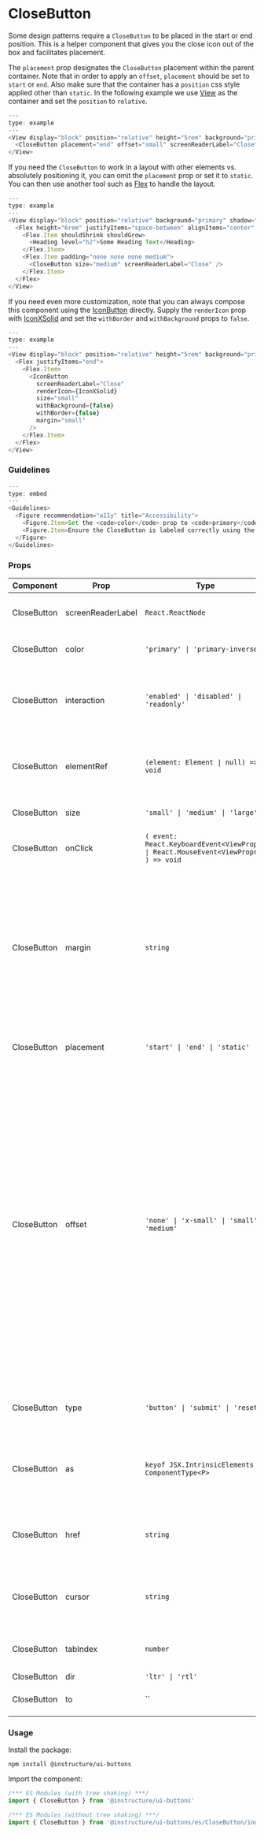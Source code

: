 # CloseButton


Some design patterns require a `CloseButton` to be placed in the start or end position. This is a helper component that gives you the close icon out of the box and facilitates placement.

The `placement` prop designates the `CloseButton` placement within the parent container. Note that in order to apply an `offset`, `placement` should be set to `start` or `end`. Also make sure that the container has a `position` css style applied other than `static`. In the following example we use [View](#View) as the container and set the `position` to `relative`.

```js
---
type: example
---
<View display="block" position="relative" height="5rem" background="primary" shadow="resting">
  <CloseButton placement="end" offset="small" screenReaderLabel="Close" />
</View>
```

If you need the `CloseButton` to work in a layout with other elements vs. absolutely positioning it, you can omit the `placement` prop or set it to `static`. You can then use another tool such as [Flex](#Flex) to handle the layout.

```js
---
type: example
---
<View display="block" position="relative" background="primary" shadow="resting">
  <Flex height="6rem" justifyItems="space-between" alignItems="center" padding="medium">
    <Flex.Item shouldShrink shouldGrow>
      <Heading level="h2">Some Heading Text</Heading>
    </Flex.Item>
    <Flex.Item padding="none none none medium">
      <CloseButton size="medium" screenReaderLabel="Close" />
    </Flex.Item>
  </Flex>
</View>
```

If you need even more customization, note that you can always compose this component using the [IconButton](#IconButton) directly. Supply the `renderIcon` prop with [IconXSolid](#icons) and set the `withBorder` and `withBackground` props to `false`.

```js
---
type: example
---
<View display="block" position="relative" height="5rem" background="primary" shadow="resting">
  <Flex justifyItems="end">
    <Flex.Item>
      <IconButton
        screenReaderLabel="Close"
        renderIcon={IconXSolid}
        size="small"
        withBackground={false}
        withBorder={false}
        margin="small"
      />
    </Flex.Item>
  </Flex>
</View>
```

### Guidelines

```js
---
type: embed
---
<Guidelines>
  <Figure recommendation="a11y" title="Accessibility">
    <Figure.Item>Set the <code>color</code> prop to <code>primary</code> when a CloseButton appears on a dark background to ensure adequate contrast</Figure.Item>
    <Figure.Item>Ensure the CloseButton is labeled correctly using the <code>screenReaderLabel</code> prop so screen readers announce what action will be taken when selected</Figure.Item>
  </Figure>
</Guidelines>
```


### Props

| Component | Prop | Type | Required | Default | Description |
|-----------|------|------|----------|---------|-------------|
| CloseButton | screenReaderLabel | `React.ReactNode` | Yes | - | An accessible label for the `CloseButton` (required) |
| CloseButton | color | `'primary' \| 'primary-inverse'` | No | - | Specifies the color for the `CloseButton`. |
| CloseButton | interaction | `'enabled' \| 'disabled' \| 'readonly'` | No | `undefined` | Specifies if interaction with the `CloseButton` is enabled, disabled, or readonly. |
| CloseButton | elementRef | `(element: Element \| null) => void` | No | - | Provides a reference to the `CloseButton`'s underlying html element. |
| CloseButton | size | `'small' \| 'medium' \| 'large'` | No | `'small'` | The size of the `CloseButton` |
| CloseButton | onClick | `( event: React.KeyboardEvent<ViewProps> \| React.MouseEvent<ViewProps> ) => void` | No | - | Callback fired when the `CloseButton` is clicked. |
| CloseButton | margin | `string` | No | `'0'` | Valid values are `0`, `none`, `auto`, `xxx-small`, `xx-small`, `x-small`, `small`, `medium`, `large`, `x-large`, `xx-large`. Apply these values via familiar CSS-like shorthand. For example: `margin="small auto large"`. |
| CloseButton | placement | `'start' \| 'end' \| 'static'` | No | `'static'` | Specifies the placement of the `CloseButton` |
| CloseButton | offset | `'none' \| 'x-small' \| 'small' \| 'medium'` | No | `'x-small'` | Specifies the offset distance for the `CloseButton` with respect to both the top and start/end of the container. Note that for this property to have an effect, the `placement` prop must be set to either `start` or `end`. The offset will also be created with respect to a positioned parent. If it does not appear to be working, try setting the `position` of the parent container to `relative`. |
| CloseButton | type | `'button' \| 'submit' \| 'reset'` | No | `'button'` | Specifies the type of the `Button`'s underlying html element. |
| CloseButton | as | `keyof JSX.IntrinsicElements \| ComponentType<P>` | No | `'button'` | The element to render as the component root, `CloseButton` by default. |
| CloseButton | href | `string` | No | - | Specifies an href attribute for the `CloseButton`'s underlying html element. |
| CloseButton | cursor | `string` | No | `'pointer'` | Specify a mouse cursor to use when hovering over the `CloseButton`. |
| CloseButton | tabIndex | `number` | No | - | Specifies the tabindex of the `CloseButton`. |
| CloseButton | dir | `'ltr' \| 'rtl'` | No | - |  |
| CloseButton | to | `` | No | - | Needed for React Router links @private |

### Usage

Install the package:

```shell
npm install @instructure/ui-buttons
```

Import the component:

```javascript
/*** ES Modules (with tree shaking) ***/
import { CloseButton } from '@instructure/ui-buttons'

/*** ES Modules (without tree shaking) ***/
import { CloseButton } from '@instructure/ui-buttons/es/CloseButton/index'
```

